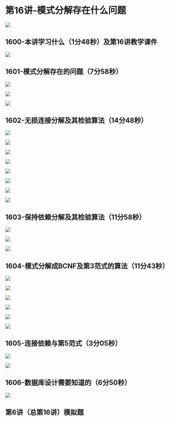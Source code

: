 # 第16讲-模式分解存在什么问题  

![](https://cdn.jsdelivr.net/gh/Rosefinch-Midsummer/MyImagesHost02/img/20240403213755.png)

## 1600-本讲学习什么（1分48秒）及第16讲教学课件  

![](https://cdn.jsdelivr.net/gh/Rosefinch-Midsummer/MyImagesHost02/img/20240403210118.png)

## 1601-模式分解存在的问题（7分58秒）  

![](https://cdn.jsdelivr.net/gh/Rosefinch-Midsummer/MyImagesHost02/img/20240403210406.png)

![](https://cdn.jsdelivr.net/gh/Rosefinch-Midsummer/MyImagesHost02/img/20240403210427.png)

![](https://cdn.jsdelivr.net/gh/Rosefinch-Midsummer/MyImagesHost02/img/20240403210456.png)
## 1602-无损连接分解及其检验算法（14分48秒）  

![](https://cdn.jsdelivr.net/gh/Rosefinch-Midsummer/MyImagesHost02/img/20240403210549.png)

![](https://cdn.jsdelivr.net/gh/Rosefinch-Midsummer/MyImagesHost02/img/20240403210638.png)

![](https://cdn.jsdelivr.net/gh/Rosefinch-Midsummer/MyImagesHost02/img/20240403210658.png)

![](https://cdn.jsdelivr.net/gh/Rosefinch-Midsummer/MyImagesHost02/img/20240403210724.png)

![](https://cdn.jsdelivr.net/gh/Rosefinch-Midsummer/MyImagesHost02/img/20240403211527.png)

![](https://cdn.jsdelivr.net/gh/Rosefinch-Midsummer/MyImagesHost02/img/20240403211548.png)

![](https://cdn.jsdelivr.net/gh/Rosefinch-Midsummer/MyImagesHost02/img/20240403211614.png)

![](https://cdn.jsdelivr.net/gh/Rosefinch-Midsummer/MyImagesHost02/img/20240403211638.png)
## 1603-保持依赖分解及其检验算法（11分58秒）  

![](https://cdn.jsdelivr.net/gh/Rosefinch-Midsummer/MyImagesHost02/img/20240403213023.png)

![](https://cdn.jsdelivr.net/gh/Rosefinch-Midsummer/MyImagesHost02/img/20240403213043.png)

![](https://cdn.jsdelivr.net/gh/Rosefinch-Midsummer/MyImagesHost02/img/20240403213103.png)







## 1604-模式分解成BCNF及第3范式的算法（11分43秒）  

![](https://cdn.jsdelivr.net/gh/Rosefinch-Midsummer/MyImagesHost02/img/20240403213421.png)

![](https://cdn.jsdelivr.net/gh/Rosefinch-Midsummer/MyImagesHost02/img/20240403213439.png)

![](https://cdn.jsdelivr.net/gh/Rosefinch-Midsummer/MyImagesHost02/img/20240403213524.png)

![](https://cdn.jsdelivr.net/gh/Rosefinch-Midsummer/MyImagesHost02/img/20240403213548.png)

![](https://cdn.jsdelivr.net/gh/Rosefinch-Midsummer/MyImagesHost02/img/20240403213609.png)

![](https://cdn.jsdelivr.net/gh/Rosefinch-Midsummer/MyImagesHost02/img/20240403213632.png)
## 1605-连接依赖与第5范式（3分05秒）  

![](https://cdn.jsdelivr.net/gh/Rosefinch-Midsummer/MyImagesHost02/img/20240403213652.png)

![](https://cdn.jsdelivr.net/gh/Rosefinch-Midsummer/MyImagesHost02/img/20240403213712.png)


## 1606-数据库设计需要知道的（6分50秒）  


  ![](https://cdn.jsdelivr.net/gh/Rosefinch-Midsummer/MyImagesHost02/img/20240403213735.png)
## 第6讲（总第16讲）模拟题  







  